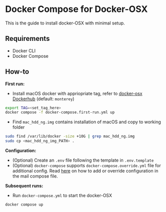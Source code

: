 # Docker Compose for Docker-OSX
This is the guide to install docker-OSX with minimal setup.
## Requirements
- Docker CLI
- Docker Compose

## How-to
**First run:**
- Install macOS docker with appriopriate tag, refer to [docker-osx Dockerhub](https://hub.docker.com/r/sickcodes/docker-osx/tags) (default: `monterey`)
```sh
export TAG=<set_tag_here>
docker compose -f docker-compose.first-run.yml up
```
- Find `mac_hdd_ng.img` contains installation of macOS and copy to working folder
```sh
sudo find /var/lib/docker -size +10G | grep mac_hdd_ng.img
sudo cp <mac_hdd_ng_img_PATH> .
```

**Configuration:**
- (Optional) Create an `.env` file following the template in `.env.template`
- (Optional) `docker-compose` supports `docker-compose.override.yml` file for additional config. Read [here](https://docs.docker.com/compose/extends/#adding-and-overriding-configuration) on how to add or override configuration in the mail compose file.

**Subsequent runs:**
- Run `docker-compose.yml` to start the docker-OSX
```sh
docker compose up
```
